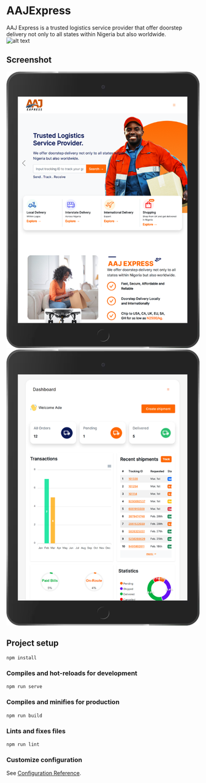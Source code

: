 # AAJExpress

AAJ Express is a trusted logistics service provider that offer doorstep delivery not only to all states within Nigeria but also worldwide.<br />
![alt text](https://aajexpress.org/img/logo.8b58c5d8.png)

## Screenshot

<!-- ![alt text](https://aajexpress.org/img/logo.8b58c5d8.png) -->
<!-- ![Screenshot](nest.png) -->

![Screenshot](home.png)
![Screenshot](iPad.png)

<!-- ![Screenshot](iPhone.png) -->

## Project setup

```
npm install
```

### Compiles and hot-reloads for development

```
npm run serve
```

### Compiles and minifies for production

```
npm run build
```

### Lints and fixes files

```
npm run lint
```

### Customize configuration

See [Configuration Reference](https://cli.vuejs.org/config/).
